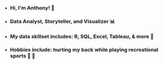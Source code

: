 - ### Hi, I'm Anthony! 👋
- ### Data Analyst, Storyteller, and Visualizer 📊
- ### My data skillset includes: R, SQL, Excel, Tableau, & more 🧰
- ### Hobbies include: hurting my back while playing recreational sports 🏐 🎾
<!--
**AnthonysAnalysis/AnthonysAnalysis** is a ✨ _special_ ✨ repository because its `README.md` (this file) appears on your GitHub profile.

Here are some ideas to get you started:

- 🔭 I’m currently working on ...
- 🌱 I’m currently learning ...
- 👯 I’m looking to collaborate on ...
- 🤔 I’m looking for help with ...
- 💬 Ask me about ...
- 📫 How to reach me: ...
- 😄 Pronouns: ...
- ⚡ Fun fact: ...
-->
